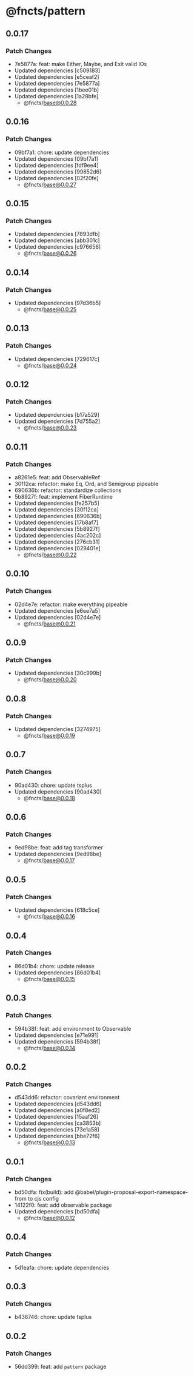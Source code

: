 # @fncts/pattern

## 0.0.17

### Patch Changes

- 7e5877a: feat: make Either, Maybe, and Exit valid IOs
- Updated dependencies [c509183]
- Updated dependencies [e5ceaf2]
- Updated dependencies [7e5877a]
- Updated dependencies [1bee01b]
- Updated dependencies [1a28bfe]
  - @fncts/base@0.0.28

## 0.0.16

### Patch Changes

- 09bf7a1: chore: update dependencies
- Updated dependencies [09bf7a1]
- Updated dependencies [fdf9ee4]
- Updated dependencies [99852d6]
- Updated dependencies [02f20fe]
  - @fncts/base@0.0.27

## 0.0.15

### Patch Changes

- Updated dependencies [7893dfb]
- Updated dependencies [abb301c]
- Updated dependencies [c976656]
  - @fncts/base@0.0.26

## 0.0.14

### Patch Changes

- Updated dependencies [97d36b5]
  - @fncts/base@0.0.25

## 0.0.13

### Patch Changes

- Updated dependencies [729617c]
  - @fncts/base@0.0.24

## 0.0.12

### Patch Changes

- Updated dependencies [b17a529]
- Updated dependencies [7d755a2]
  - @fncts/base@0.0.23

## 0.0.11

### Patch Changes

- a8261e5: feat: add ObservableRef
- 30f12ca: refactor: make Eq, Ord, and Semigroup pipeable
- 690636b: refactor: standardize collections
- 5b8927f: feat: implement FiberRuntime
- Updated dependencies [fe257b5]
- Updated dependencies [30f12ca]
- Updated dependencies [690636b]
- Updated dependencies [17b8af7]
- Updated dependencies [5b8927f]
- Updated dependencies [4ac202c]
- Updated dependencies [276cb31]
- Updated dependencies [029401e]
  - @fncts/base@0.0.22

## 0.0.10

### Patch Changes

- 02d4e7e: refactor: make everything pipeable
- Updated dependencies [e6ee7a5]
- Updated dependencies [02d4e7e]
  - @fncts/base@0.0.21

## 0.0.9

### Patch Changes

- Updated dependencies [30c999b]
  - @fncts/base@0.0.20

## 0.0.8

### Patch Changes

- Updated dependencies [3274975]
  - @fncts/base@0.0.19

## 0.0.7

### Patch Changes

- 90ad430: chore: update tsplus
- Updated dependencies [90ad430]
  - @fncts/base@0.0.18

## 0.0.6

### Patch Changes

- 9ed98be: feat: add tag transformer
- Updated dependencies [9ed98be]
  - @fncts/base@0.0.17

## 0.0.5

### Patch Changes

- Updated dependencies [618c5ce]
  - @fncts/base@0.0.16

## 0.0.4

### Patch Changes

- 86d01b4: chore: update release
- Updated dependencies [86d01b4]
  - @fncts/base@0.0.15

## 0.0.3

### Patch Changes

- 594b38f: feat: add environment to Observable
- Updated dependencies [e71e991]
- Updated dependencies [594b38f]
  - @fncts/base@0.0.14

## 0.0.2

### Patch Changes

- d543dd6: refactor: covariant environment
- Updated dependencies [d543dd6]
- Updated dependencies [a0f8ed2]
- Updated dependencies [15aaf26]
- Updated dependencies [ca3853b]
- Updated dependencies [73e1a58]
- Updated dependencies [bbe72f6]
  - @fncts/base@0.0.13

## 0.0.1

### Patch Changes

- bd50dfa: fix(build): add @babel/plugin-proposal-export-namespace-from to cjs config
- 14122f0: feat: add observable package
- Updated dependencies [bd50dfa]
  - @fncts/base@0.0.12

## 0.0.4

### Patch Changes

- 5d1eafa: chore: update dependencies

## 0.0.3

### Patch Changes

- b438746: chore: update tsplus

## 0.0.2

### Patch Changes

- 56dd399: feat: add `pattern` package
